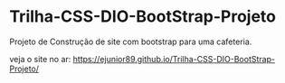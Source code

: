 # Trilha-CSS-DIO-BootStrap-Projeto
 Projeto de Construção de site com bootstrap para uma cafeteria.

veja o site no ar: https://ejunior89.github.io/Trilha-CSS-DIO-BootStrap-Projeto/
